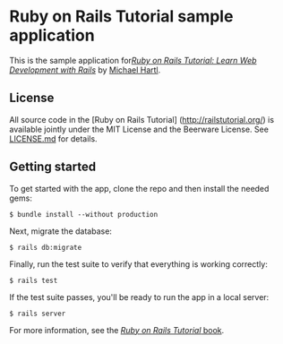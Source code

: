 # Ruby on Rails Tutorial sample application
This is the sample application for[*Ruby on Rails Tutorial:
Learn Web Development with Rails*](http://www.railstutorial.org/)
by [Michael Hartl](http://www.michaelhartl.com/).
## License
All source code in the [Ruby on Rails Tutorial]
(http://railstutorial.org/)
is available jointly under the MIT License and the Beerware License.
See
[LICENSE.md](LICENSE.md) for details.
## Getting started
To get started with the app, clone the repo and then install the
needed gems:
```
$ bundle install --without production
```
Next, migrate the database:
```
$ rails db:migrate
```
Finally, run the test suite to verify that everything is working
correctly:
```
$ rails test
```
If the test suite passes, you'll be ready to run the app in a local
server:
```
$ rails server
```
For more information, see the
[*Ruby on Rails Tutorial* book](http://www.railstutorial.org/book).